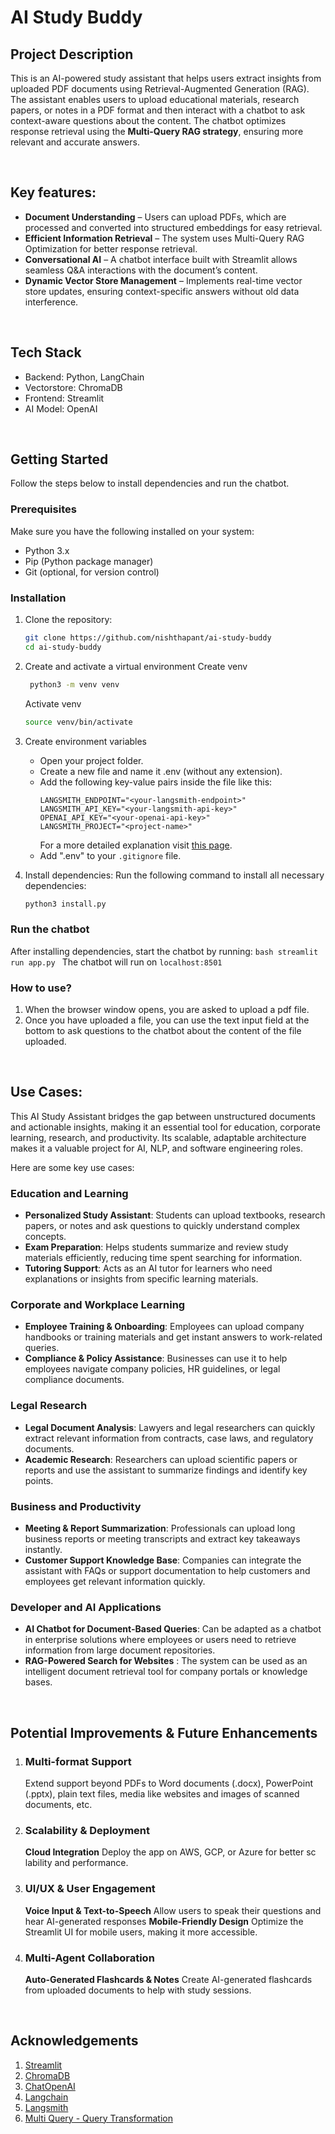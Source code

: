 # **AI Study Buddy**

## Project Description

This is an AI-powered study assistant that helps users extract insights from uploaded PDF documents using Retrieval-Augmented Generation (RAG). The assistant enables users to upload educational materials, research papers, or notes in a PDF format and then interact with a chatbot to ask context-aware questions about the content. The chatbot optimizes response retrieval using the **Multi-Query RAG strategy**, ensuring more relevant and accurate answers.  


<br>

## Key features:
- **Document Understanding** – Users can upload PDFs, which are processed and converted into structured embeddings for easy retrieval.
- **Efficient Information Retrieval** – The system uses Multi-Query RAG Optimization for better response retrieval.
- **Conversational AI** – A chatbot interface built with Streamlit allows seamless Q&A interactions with the document’s content.
- **Dynamic Vector Store Management** – Implements real-time vector store updates, ensuring context-specific answers without old data interference.


<br>

## Tech Stack
- Backend: Python, LangChain
- Vectorstore: ChromaDB
- Frontend: Streamlit
- AI Model: OpenAI


<br>

## Getting Started
Follow the steps below to install dependencies and run the chatbot.

### Prerequisites
Make sure you have the following installed on your system:
- Python 3.x
- Pip (Python package manager)
- Git (optional, for version control)

### Installation
1. Clone the repository:  
   ```bash
   git clone https://github.com/nishthapant/ai-study-buddy
   cd ai-study-buddy
   ```

2. Create and activate a virtual environment
    Create venv
   ```bash
    python3 -m venv venv
    ```

    Activate venv

    ```bash
    source venv/bin/activate
    ```

3. Create environment variables
	- Open your project folder.
	- Create a new file and name it .env (without any extension).
	- Add the following key-value pairs inside the file like this:
        ```
        LANGSMITH_ENDPOINT="<your-langsmith-endpoint>"
        LANGSMITH_API_KEY="<your-langsmith-api-key>"
        OPENAI_API_KEY="<your-openai-api-key>"
        LANGSMITH_PROJECT="<project-name>"
        ```
        For a more detailed explanation visit [this page](https://docs.smith.langchain.com/observability).
    - Add ".env" to your ```
    .gitignore ``` file.
    
3. Install dependencies:
   Run the following command to install all necessary dependencies:  
   ```bash
   python3 install.py
   ```

### Run the chatbot
After installing dependencies, start the chatbot by running:
    ```bash
    streamlit run app.py
    ```
The chatbot will run on ```
localhost:8501 ```

### How to use?
1. When the browser window opens, you are asked to upload a pdf file.
2. Once you have uploaded a file, you can use the text input field at the bottom to ask questions to the chatbot about the content of the file uploaded.


<br>

## Use Cases:
This AI Study Assistant bridges the gap between unstructured documents and actionable insights, making it an essential tool for education, corporate learning, research, and productivity. Its scalable, adaptable architecture makes it a valuable project for AI, NLP, and software engineering roles.

Here are some key use cases:

### **Education and Learning**
- **Personalized Study Assistant**: Students can upload textbooks, research papers, or notes and ask questions to quickly understand complex concepts.
- **Exam Preparation**: Helps students summarize and review study materials efficiently, reducing time spent searching for information.
- **Tutoring Support**: Acts as an AI tutor for learners who need explanations or insights from specific learning materials.

### **Corporate and Workplace Learning**
- **Employee Training & Onboarding**: Employees can upload company handbooks or training materials and get instant answers to work-related queries.
- **Compliance & Policy Assistance**: Businesses can use it to help employees navigate company policies, HR guidelines, or legal compliance documents.

### **Legal Research**
- **Legal Document Analysis**: Lawyers and legal researchers can quickly extract relevant information from contracts, case laws, and regulatory documents.
- **Academic Research**: Researchers can upload scientific papers or reports and use the assistant to summarize findings and identify key points.

### **Business and Productivity**
- **Meeting & Report Summarization**: Professionals can upload long business reports or meeting transcripts and extract key takeaways instantly.
- **Customer Support Knowledge Base**: Companies can integrate the assistant with FAQs or support documentation to help customers and employees get relevant information quickly.

### **Developer and AI Applications**
- **AI Chatbot for Document-Based Queries**: Can be adapted as a chatbot in enterprise solutions where employees or users need to retrieve information from large document repositories.
- **RAG-Powered Search for Websites** : The system can be used as an intelligent document retrieval tool for company portals or knowledge bases.


<br>

## Potential Improvements & Future Enhancements
1. ### **Multi-format Support**
    Extend support beyond PDFs to Word documents (.docx), PowerPoint (.pptx), plain text files, media like websites and images of scanned documents, etc.

2. ### **Scalability & Deployment**
    **Cloud Integration**
    Deploy the app on AWS, GCP, or Azure for better sc lability and performance.

3. ### **UI/UX & User Engagement**
    **Voice Input & Text-to-Speech**
    Allow users to speak their questions and hear AI-generated responses
    **Mobile-Friendly Design**
    Optimize the Streamlit UI for mobile users, making it more accessible.

4. ### **Multi-Agent Collaboration**
    **Auto-Generated Flashcards & Notes**
    Create AI-generated flashcards from uploaded documents to help with study sessions.


<br>

## Acknowledgements
1. [Streamlit]()
2. [ChromaDB]()
3. [ChatOpenAI](https://python.langchain.com/docs/integrations/chat/openai/)
4. [Langchain](https://python.langchain.com/docs/tutorials/llm_chain/)
5. [Langsmith](https://docs.smith.langchain.com/)
5. [Multi Query - Query Transformation](https://community.fullstackretrieval.com/query-transformation/multi-query)
